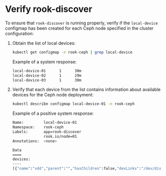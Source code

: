 <a id="verify-rook-discover-mira"></a>

# Verify rook-discover

To ensure that `rook-discover` is running properly, verify if the
`local-device` configmap has been created for each Ceph node specified
in the cluster configuration:

1. Obtain the list of local devices:
   ```bash
   kubectl get configmap -n rook-ceph | grep local-device
   ```

     Example of a system response:
     ```bash
     local-device-01      1      30m
     local-device-02      1      29m
     local-device-03      1      30m
     ```

2. Verify that each device from the list contains information about
   available devices for the Ceph node deployment:
   ```bash
   kubectl describe configmap local-device-01 -n rook-ceph
   ```

     Example of a positive system response:
     ```bash
     Name:         local-device-01
     Namespace:    rook-ceph
     Labels:       app=rook-discover
                   rook.io/node=01
     Annotations:  <none>

     Data
     ====
     devices:
     ----
     [{"name":"vdd","parent":"","hasChildren":false,"devLinks":"/dev/disk/by-id/virtio-41d72dac-c0ff-4f24-b /dev/disk/by-path/virtio-pci-0000:00:09.0","size":32212254720,"uuid":"27e9cf64-85f4-48e7-8862-faa7270202ed","serial":"41d72dac-c0ff-4f24-b","type":"disk","rotational":true,"readOnly":false,"Partitions":null,"filesystem":"","vendor":"","model":"","wwn":"","wwnVendorExtension":"","empty":true,"cephVolumeData":"{\"path\":\"/dev/vdd\",\"available\":true,\"rejected_reasons\":[],\"sys_api\":{\"size\":32212254720.0,\"scheduler_mode\":\"none\",\"rotational\":\"1\",\"vendor\":\"0x1af4\",\"human_readable_size\":\"30.00 GB\",\"sectors\":0,\"sas_device_handle\":\"\",\"rev\":\"\",\"sas_address\":\"\",\"locked\":0,\"sectorsize\":\"512\",\"removable\":\"0\",\"path\":\"/dev/vdd\",\"support_discard\":\"0\",\"model\":\"\",\"ro\":\"0\",\"nr_requests\":\"128\",\"partitions\":{}},\"lvs\":[]}","label":""},{"name":"vdb","parent":"","hasChildren":false,"devLinks":"/dev/disk/by-path/virtio-pci-0000:00:07.0","size":67108864,"uuid":"988692e5-94ac-4c9a-bc48-7b057dd94fa4","serial":"","type":"disk","rotational":true,"readOnly":false,"Partitions":null,"filesystem":"","vendor":"","model":"","wwn":"","wwnVendorExtension":"","empty":true,"cephVolumeData":"{\"path\":\"/dev/vdb\",\"available\":false,\"rejected_reasons\":[\"Insufficient space (\\u003c5GB)\"],\"sys_api\":{\"size\":67108864.0,\"scheduler_mode\":\"none\",\"rotational\":\"1\",\"vendor\":\"0x1af4\",\"human_readable_size\":\"64.00 MB\",\"sectors\":0,\"sas_device_handle\":\"\",\"rev\":\"\",\"sas_address\":\"\",\"locked\":0,\"sectorsize\":\"512\",\"removable\":\"0\",\"path\":\"/dev/vdb\",\"support_discard\":\"0\",\"model\":\"\",\"ro\":\"0\",\"nr_requests\":\"128\",\"partitions\":{}},\"lvs\":[]}","label":""},{"name":"vdc","parent":"","hasChildren":false,"devLinks":"/dev/disk/by-id/virtio-e8fdba13-e24b-41f0-9 /dev/disk/by-path/virtio-pci-0000:00:08.0","size":32212254720,"uuid":"190a50e7-bc79-43a9-a6e6-81b173cd2e0c","serial":"e8fdba13-e24b-41f0-9","type":"disk","rotational":true,"readOnly":false,"Partitions":null,"filesystem":"","vendor":"","model":"","wwn":"","wwnVendorExtension":"","empty":true,"cephVolumeData":"{\"path\":\"/dev/vdc\",\"available\":true,\"rejected_reasons\":[],\"sys_api\":{\"size\":32212254720.0,\"scheduler_mode\":\"none\",\"rotational\":\"1\",\"vendor\":\"0x1af4\",\"human_readable_size\":\"30.00 GB\",\"sectors\":0,\"sas_device_handle\":\"\",\"rev\":\"\",\"sas_address\":\"\",\"locked\":0,\"sectorsize\":\"512\",\"removable\":\"0\",\"path\":\"/dev/vdc\",\"support_discard\":\"0\",\"model\":\"\",\"ro\":\"0\",\"nr_requests\":\"128\",\"partitions\":{}},\"lvs\":[]}","label":""}]
     ```
